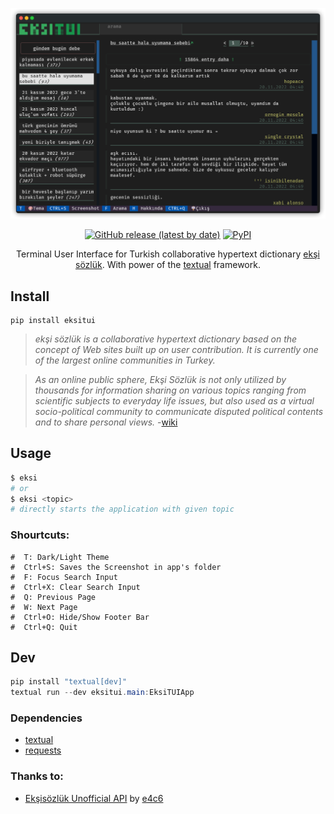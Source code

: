 ![eksitui](img/ss.png)

<div align="center">
<a href="https://github.com/agmmnn/nisanyan-cli">
<img alt="GitHub release (latest by date)" src="https://img.shields.io/github/v/release/agmmnn/nisanyan-cli"></a>
<a href="https://pypi.org/project/nisanyan-cli/">
<img alt="PyPI" src="https://img.shields.io/pypi/v/nisanyan-cli"></a>

Terminal User Interface for Turkish collaborative hypertext dictionary [ekşi sözlük](https://eksisozluk.com/). With power of the [textual](https://github.com/Textualize/textual) framework.

</div>

## Install

```
pip install eksitui
```

> _*ekşi sözlük* is a collaborative hypertext dictionary based on the concept of Web sites built up on user contribution. It is currently one of the largest online communities in Turkey._

> _As an online public sphere, Ekşi Sözlük is not only utilized by thousands for information sharing on various topics ranging from scientific subjects to everyday life issues, but also used as a virtual socio-political community to communicate disputed political contents and to share personal views._ -[wiki](https://en.wikipedia.org/wiki/Ek%C5%9Fi_S%C3%B6zl%C3%BCk)

## Usage

```python
$ eksi
# or
$ eksi <topic>
# directly starts the application with given topic
```

### Shourtcuts:

```
#  T: Dark/Light Theme
#  Ctrl+S: Saves the Screenshot in app's folder
#  F: Focus Search Input
#  Ctrl+X: Clear Search Input
#  Q: Previous Page
#  W: Next Page
#  Ctrl+O: Hide/Show Footer Bar
#  Ctrl+Q: Quit
```

## Dev

```powershell
pip install "textual[dev]"
textual run --dev eksitui.main:EksiTUIApp
```

### Dependencies

- [textual](https://pypi.org/project/textual/)
- [requests](https://pypi.org/project/requests/)

### Thanks to:

- [Ekşisözlük Unofficial API](https://github.com/e4c6/eksi_unofficial_api) by [e4c6](https://github.com/e4c6)
